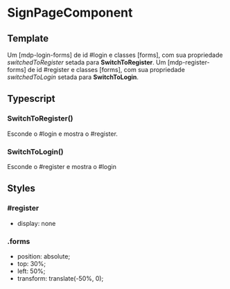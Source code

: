 # SignPageComponent

## Template
Um [mdp-login-forms] de id #login e classes \[forms\], com sua propriedade *switchedToRegister* setada para **SwitchToRegister**. Um [mdp-register-forms] de id #register e classes \[forms\], com sua propriedade *switchedToLogin* setada para **SwitchToLogin**.

## Typescript
### SwitchToRegister()
Esconde o #login e mostra o #register.
### SwitchToLogin()
Esconde o #register e mostra o #login
## Styles
### \#register
- display: none 
### .forms
- position: absolute;
- top: 30%;
- left: 50%;
- transform: translate(-50%, 0);
